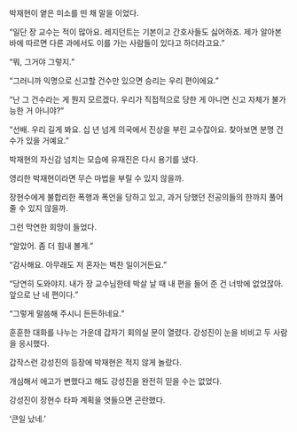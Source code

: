 박재현이 옅은 미소를 띤 채 말을 이었다.

“일단 장 교수는 적이 많아요. 레지던트는 기본이고 간호사들도 싫어하죠. 제가 알아본 바에 따르면 다른 과에서도 이를 가는 사람들이 있다고 하더라고요.”

“뭐, 그거야 그렇지.”

“그러니까 익명으로 신고할 건수만 있으면 승리는 우리 편이에요.”

“난 그 건수라는 게 뭔지 모르겠다. 우리가 직접적으로 당한 게 아니면 신고 자체가 불가능한 거 아니야?”

“선배. 우리 길게 봐요. 십 년 넘게 의국에서 진상을 부린 교수잖아요. 찾아보면 분명 건수가 있을 거예요.”

박재현의 자신감 넘치는 모습에 유재진은 다시 용기를 냈다.

영리한 박재현이라면 무슨 마법을 부릴 수 있지 않을까.

장현수에게 불합리한 폭행과 폭언을 당하고 있고, 과거 당했던 전공의들의 한까지 풀어 줄 수 있지 않을까.

그런 막연한 희망이 들었다.

“알았어. 좀 더 힘내 볼게.”

“감사해요. 아무래도 저 혼자는 벅찬 일이거든요.”

“당연히 도와야지. 내가 장 교수님한테 박살 날 때 내 편을 들어 준 건 너밖에 없었잖아. 앞으로 난 네 편이다.”

“그렇게 말씀해 주시니 든든하네요.”

훈훈한 대화를 나누는 가운데 갑자기 회의실 문이 열렸다. 강성진이 눈을 비비고 두 사람을 응시했다.

갑작스런 강성진의 등장에 박재현은 적지 않게 놀랐다.

개심해서 에고가 변했다고 해도 강성진을 완전히 믿을 수는 없었다.

강성진이 장현수 타파 계획을 엿들으면 곤란했다.

‘큰일 났네.’